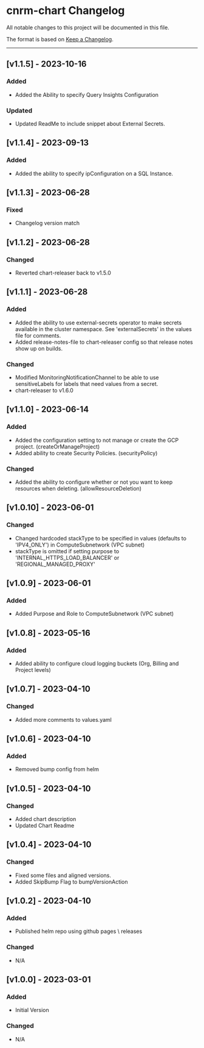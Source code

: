 # cnrm-chart Changelog

All notable changes to this project will be documented in this file.

The format is based on [Keep a Changelog](https://keepachangelog.com/en/1.0.0/).

---

<!-- ## [vX.Y.Z] - UNRELEASED
### Highlights
### All Changes
- Added
- Updated
- Changed
- Fixed
- Deprecated
- Removed -->

## [v1.1.5] - 2023-10-16

### Added

- Added the Ability to specify Query Insights Configuration

### Updated

- Updated ReadMe to include snippet about External Secrets.

## [v1.1.4] - 2023-09-13

### Added

- Added the ability to specify ipConfiguration on a SQL Instance.

## [v1.1.3] - 2023-06-28

### Fixed

- Changelog version match

## [v1.1.2] - 2023-06-28

### Changed

- Reverted chart-releaser back to v1.5.0

## [v1.1.1] - 2023-06-28

### Added

- Added the ability to use external-secrets operator to make secrets available in the cluster namespace. See 'externalSecrets' in the values file for comments.
- Added release-notes-file to chart-releaser config so that release notes show up on builds.

### Changed

- Modified MonitoringNotificationChannel to be able to use sensitiveLabels for labels that need values from a secret.
- chart-releaser to v1.6.0

## [v1.1.0] - 2023-06-14

### Added

- Added the configuration setting to not manage or create the GCP project. (createOrManageProject)
- Added ability to create Security Policies. (securityPolicy)

### Changed

- Added the ability to configure whether or not you want to keep resources when deleting. (allowResourceDeletion)

## [v1.0.10] - 2023-06-01

### Changed

- Changed hardcoded stackType to be specified in values (defaults to 'IPV4_ONLY') in ComputeSubnetwork (VPC subnet)
- stackType is omitted if setting purpose to 'INTERNAL_HTTPS_LOAD_BALANCER' or 'REGIONAL_MANAGED_PROXY'
## [v1.0.9] - 2023-06-01

### Added

- Added Purpose and Role to ComputeSubnetwork (VPC subnet)

## [v1.0.8] - 2023-05-16

### Added

- Added ability to configure cloud logging buckets (Org, Billing and Project levels)
## [v1.0.7] - 2023-04-10

### Changed

- Added more comments to values.yaml

## [v1.0.6] - 2023-04-10

### Added

- Removed bump config from helm

## [v1.0.5] - 2023-04-10

### Changed

- Added chart description
- Updated Chart Readme

## [v1.0.4] - 2023-04-10

### Changed

- Fixed some files and aligned versions.
- Added SkipBump Flag to bumpVersionAction

## [v1.0.2] - 2023-04-10

### Added

- Published helm repo using github pages \ releases

### Changed

- N/A


## [v1.0.0] - 2023-03-01

### Added

- Initial Version

### Changed

- N/A